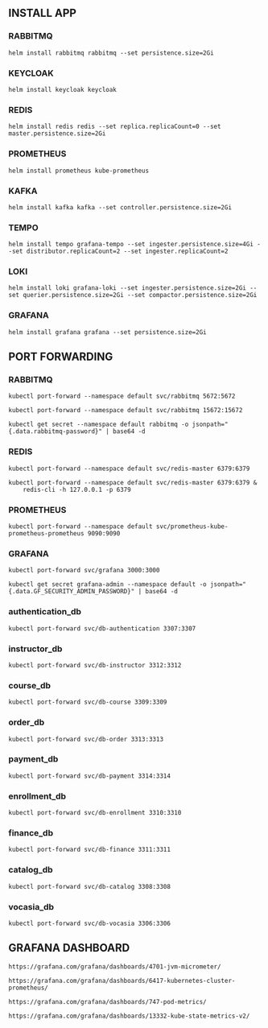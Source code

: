 ## INSTALL APP
### RABBITMQ
```
helm install rabbitmq rabbitmq --set persistence.size=2Gi
```

### KEYCLOAK
```
helm install keycloak keycloak
```

### REDIS
```
helm install redis redis --set replica.replicaCount=0 --set master.persistence.size=2Gi
```

### PROMETHEUS
```
helm install prometheus kube-prometheus
```

### KAFKA
```
helm install kafka kafka --set controller.persistence.size=2Gi
```

### TEMPO
```
helm install tempo grafana-tempo --set ingester.persistence.size=4Gi --set distributor.replicaCount=2 --set ingester.replicaCount=2
```

### LOKI
```
helm install loki grafana-loki --set ingester.persistence.size=2Gi --set querier.persistence.size=2Gi --set compactor.persistence.size=2Gi
```

### GRAFANA
```
helm install grafana grafana --set persistence.size=2Gi
```

## PORT FORWARDING
### RABBITMQ
```
kubectl port-forward --namespace default svc/rabbitmq 5672:5672
```

```
kubectl port-forward --namespace default svc/rabbitmq 15672:15672
```

```
kubectl get secret --namespace default rabbitmq -o jsonpath="{.data.rabbitmq-password}" | base64 -d
```

### REDIS
```
kubectl port-forward --namespace default svc/redis-master 6379:6379
```

```
kubectl port-forward --namespace default svc/redis-master 6379:6379 &
    redis-cli -h 127.0.0.1 -p 6379
```

### PROMETHEUS
```
kubectl port-forward --namespace default svc/prometheus-kube-prometheus-prometheus 9090:9090
```

### GRAFANA
```
kubectl port-forward svc/grafana 3000:3000
```
 
```
kubectl get secret grafana-admin --namespace default -o jsonpath="{.data.GF_SECURITY_ADMIN_PASSWORD}" | base64 -d
```

### authentication_db
```
kubectl port-forward svc/db-authentication 3307:3307
```

### instructor_db
```
kubectl port-forward svc/db-instructor 3312:3312
```

### course_db
```
kubectl port-forward svc/db-course 3309:3309
```

### order_db
```
kubectl port-forward svc/db-order 3313:3313
```

### payment_db
```
kubectl port-forward svc/db-payment 3314:3314
```

### enrollment_db
```
kubectl port-forward svc/db-enrollment 3310:3310
```

### finance_db
```
kubectl port-forward svc/db-finance 3311:3311
```

### catalog_db
```
kubectl port-forward svc/db-catalog 3308:3308
```

### vocasia_db
```
kubectl port-forward svc/db-vocasia 3306:3306
```

## GRAFANA DASHBOARD
```
https://grafana.com/grafana/dashboards/4701-jvm-micrometer/
```

```
https://grafana.com/grafana/dashboards/6417-kubernetes-cluster-prometheus/
```

```
https://grafana.com/grafana/dashboards/747-pod-metrics/
```

```
https://grafana.com/grafana/dashboards/13332-kube-state-metrics-v2/
```